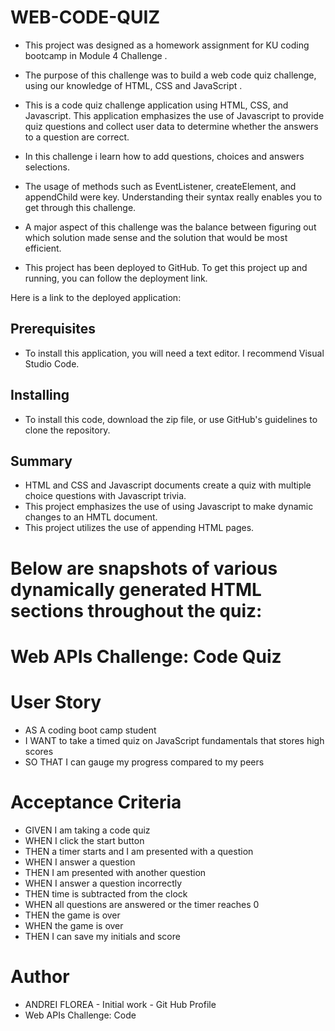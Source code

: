 # WEB-CODE-QUIZ

- This project was designed as a homework assignment for KU coding bootcamp in Module 4 Challenge .

- The purpose of this challenge was to build a web code quiz challenge, using our knowledge of HTML, CSS and JavaScript .

- This is a code quiz challenge application using HTML, CSS, and Javascript. This application emphasizes the use of Javascript to provide quiz questions and collect user data to determine whether the answers to a question are correct.

- In this challenge i learn how to add questions, choices and answers selections.

- The usage of methods such as EventListener, createElement, and appendChild were key. Understanding their syntax really enables you to get through this challenge.

- A major aspect of this challenge was the balance between figuring out which solution made sense and the solution that would be most efficient. 

- This project has been deployed to GitHub. To get this project up and running, you can follow the deployment link.


 Here is a link to the deployed application: 



## Prerequisites

- To install this application, you will need a text editor. I recommend Visual Studio Code.


## Installing

- To install this code, download the zip file, or use GitHub's guidelines to clone the repository. 



## Summary
- HTML and CSS and Javascript documents create a quiz with multiple choice questions with Javascript trivia.
- This project emphasizes the use of using Javascript to make dynamic changes to an HMTL document.
- This project utilizes the use of appending HTML pages.



# Below are snapshots of various dynamically generated HTML sections throughout the quiz:

# Web APIs Challenge: Code Quiz

# User Story
- AS A coding boot camp student
- I WANT to take a timed quiz on JavaScript fundamentals that stores high scores
- SO THAT I can gauge my progress compared to my peers

# Acceptance Criteria
- GIVEN I am taking a code quiz
- WHEN I click the start button
- THEN a timer starts and I am presented with a question
- WHEN I answer a question
- THEN I am presented with another question
- WHEN I answer a question incorrectly
- THEN time is subtracted from the clock
- WHEN all questions are answered or the timer reaches 0
- THEN the game is over
- WHEN the game is over
- THEN I can save my initials and score



# Author
- ANDREI FLOREA - Initial work - Git Hub Profile
- Web APIs Challenge: Code 


